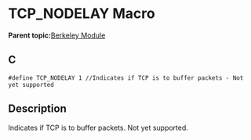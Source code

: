 # TCP\_NODELAY Macro

**Parent topic:**[Berkeley Module](GUID-5F35C98C-EC8E-40FF-9B62-3B31D508F820.md)

## C

```
#define TCP_NODELAY 1 //Indicates if TCP is to buffer packets - Not yet supported
```

## Description

Indicates if TCP is to buffer packets. Not yet supported.

